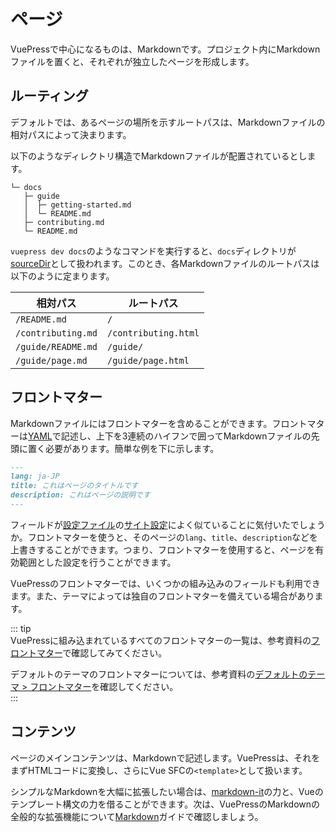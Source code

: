 # ページ

VuePressで中心になるものは、Markdownです。プロジェクト内にMarkdownファイルを置くと、それぞれが独立したページを形成します。

## ルーティング

デフォルトでは、あるページの場所を示すルートパスは、Markdownファイルの相対パスによって決まります。

以下のようなディレクトリ構造でMarkdownファイルが配置されているとします。

```
└─ docs
   ├─ guide
   │  ├─ getting-started.md
   │  └─ README.md
   ├─ contributing.md
   └─ README.md
```

`vuepress dev docs`のようなコマンドを実行すると、`docs`ディレクトリが[sourceDir](../reference/cli.md)として扱われます。このとき、各Markdownファイルのルートパスは以下のように定まります。

相対パス | ルートパス
--- | ---
`/README.md` | `/`
`/contributing.md` | `/contributing.html`
`/guide/README.md` | `/guide/`
`/guide/page.md` | `/guide/page.html`

## フロントマター

Markdownファイルにはフロントマターを含めることができます。フロントマターは[YAML](https://yaml.org/)で記述し、上下を3連続のハイフンで囲ってMarkdownファイルの先頭に置く必要があります。簡単な例を下に示します。

```md
---
lang: ja-JP
title: これはページのタイトルです
description: これはページの説明です
---
```

フィールドが[設定ファイル](./configuration.md#site-config)の[サイト設定](./configuration.md#config-file)によく似ていることに気付いたでしょうか。フロントマターを使うと、そのページの`lang`、`title`、`description`などを上書きすることができます。つまり、フロントマターを使用すると、ページを有効範囲とした設定を行うことができます。

VuePressのフロントマターでは、いくつかの組み込みのフィールドも利用できます。また、テーマによっては独自のフロントマターを備えている場合があります。

::: tip<br>VuePressに組み込まれているすべてのフロントマターの一覧は、参考資料の[フロントマター](../reference/frontmatter.md)で確認してみてください。

デフォルトのテーマのフロントマターについては、参考資料の[デフォルトのテーマ &gt; フロントマター](../reference/default-theme/frontmatter.md)を確認してください。<br>:::

## コンテンツ

ページのメインコンテンツは、Markdownで記述します。VuePressは、それをまずHTMLコードに変換し、さらにVue SFCの`<template>`として扱います。

シンプルなMarkdownを大幅に拡張したい場合は、[markdown-it](https://github.com/markdown-it/markdown-it)の力と、Vueのテンプレート構文の力を借ることができます。次は、VuePressのMarkdownの全般的な拡張機能について[Markdown](./markdown.md)ガイドで確認しましょう。
